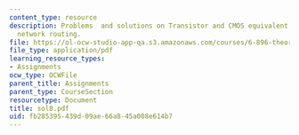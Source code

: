 ```yaml
---
content_type: resource
description: Problems  and solutions on Transistor and CMOS equivalent NOR Gate and
  network routing.
file: https://ol-ocw-studio-app-qa.s3.amazonaws.com/courses/6-896-theory-of-parallel-hardware-sma-5511-spring-2004/fb285395439d09ae66a845a008e614b7_sol8.pdf
file_type: application/pdf
learning_resource_types:
- Assignments
ocw_type: OCWFile
parent_title: Assignments
parent_type: CourseSection
resourcetype: Document
title: sol8.pdf
uid: fb285395-439d-09ae-66a8-45a008e614b7
---
```

